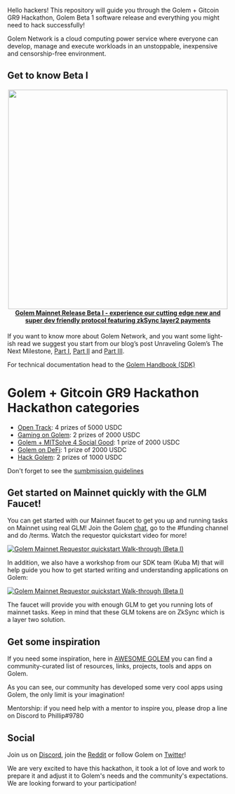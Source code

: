 Hello hackers! This repository will guide you through the Golem + Gitcoin GR9 Hackathon, Golem Beta 1 software release and everything you might need to hack successfully!

Golem Network is a cloud computing power service where everyone can develop, manage and execute workloads in an unstoppable, inexpensive and censorship-free environment.

## Get to know Beta I

<h4 align="center">
  <a href='https://blog.golemproject.net/mainnet-release-beta-i/'><img
      width='500px'
      alt=''
      src="https://user-images.githubusercontent.com/35585644/111146121-5ea7c880-8589-11eb-8f7d-649ccdefe042.png" /></a>
  <br/>
  <a href="https://blog.golemproject.net/mainnet-release-beta-i/">Golem Mainnet Release Beta I - experience our cutting edge new and super dev friendly protocol  featuring zkSync layer2 payments</a>
</h4>

If you want to know more about Golem Network, and you want some light-ish read we suggest you start from our blog’s post Unraveling Golem’s The Next Milestone, [Part I](https://blog.golemproject.net/next-milestone/), [Part II](https://blog.golemproject.net/next-milestone-part-ii/) and [Part III](https://blog.golemproject.net/next-milestone-part-iii/).

For technical documentation head to the [Golem Handbook (SDK)](https://handbook.golem.network/)

# Golem + Gitcoin GR9 Hackathon Hackathon categories

* [Open Track](https://gitcoin.co/issue/golemfactory/hackathons/11/100025157): 4 prizes of 5000 USDC
* [Gaming on Golem](https://gitcoin.co/issue/golemfactory/hackathons/12/100025158): 2 prizes of 2000 USDC
* [Golem + MITSolve 4 Social Good](https://gitcoin.co/issue/golemfactory/hackathons/13/100025159): 1 prize of 2000 USDC
* [Golem on DeFi](https://gitcoin.co/issue/golemfactory/hackathons/14/100025160): 1 prize of 2000 USDC
* [Hack Golem](https://gitcoin.co/issue/golemfactory/hackathons/14/100025160): 2 prizes of 1000 USDC

Don't forget to see the [sumbmission guidelines](https://github.com/golemfactory/hackathons/blob/main/Submission-Guidelines/README.md)

## Get started on Mainnet quickly with the GLM Faucet!

You can get started with our Mainnet faucet to get you up and running tasks on Mainnet using real GLM! Join the Golem [chat](https://chat.golem.network/), go to the #funding channel and do /terms. Watch the requestor quickstart video for more!

[![Golem Mainnet Requestor quickstart Walk-through (Beta I)
](https://img.youtube.com/vi/GcdTq3i_wdY/0.jpg)](https://youtu.be/GcdTq3i_wdY "Golem Mainnet Requestor quickstart Walk-through (Beta I)")

In addition, we also have a workshop from our SDK team (Kuba M) that will help guide you how to get started writing and understanding applications on Golem:

[![Golem Mainnet Requestor quickstart Walk-through (Beta I)
](https://img.youtube.com/vi/gWRqu7IvYfk/0.jpg)](https://youtu.be/gWRqu7IvYfk "Golem Workshop")

The faucet will provide you with enough GLM to get you running lots of mainnet tasks. Keep in mind that these GLM tokens are on ZkSync which is a layer two solution.

## Get some inspiration

If you need some inspiration, here in [AWESOME GOLEM](https://github.com/golemfactory/awesome-golem) you can find a community-curated list of resources, links, projects, tools and apps on Golem.

As you can see, our community has developed some very cool apps using Golem, the only limit is your imagination!

Mentorship: if you need help with a mentor to inspire you, please drop a line on Discord to Phillip#9780

## Social

Join us on [Discord](https://chat.golem.network/), join the [Reddit](https://www.reddit.com/r/GolemProject) or follow Golem on [Twitter](https://twitter.com/golemproject)!

We are very excited to have this hackathon, it took a lot of love and work to prepare it and adjust it to Golem's needs and the community's expectations. We are looking forward to your participation!
